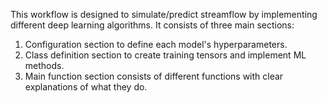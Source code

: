 This workflow is designed to simulate/predict streamflow by implementing different deep learning algorithms.
It consists of three main sections: 
1. Configuration section to define each model's hyperparameters.
2. Class definition section to create training tensors and implement ML methods.
3. Main function section consists of different functions with clear explanations of what they do.
